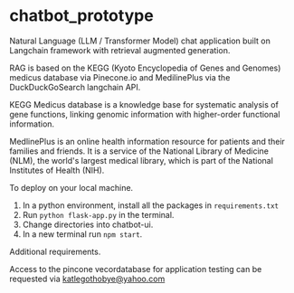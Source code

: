 # chatbot_prototype

Natural Language (LLM / Transformer Model) chat application built on Langchain framework with retrieval augmented generation.

RAG is based on the KEGG (Kyoto Encyclopedia of Genes and Genomes) medicus database via Pinecone.io and MedilinePlus via the DuckDuckGoSearch langchain API.

KEGG Medicus database is a knowledge base for systematic analysis of gene functions, linking genomic information with higher-order functional information.

MedlinePlus is an online health information resource for patients and their families and friends. It is a service of the National Library of Medicine (NLM), the world's largest medical library, which is part of the National Institutes of Health (NIH).

To deploy on your local machine.

1. In a python environment, install all the packages in `requirements.txt`
2. Run `python flask-app.py` in the terminal.
3. Change directories into chatbot-ui.
4. In a new terminal run `npm start`.

Additional requirements. 

Access to the pincone vecordatabase for application testing can be requested via katlegothobye@yahoo.com

